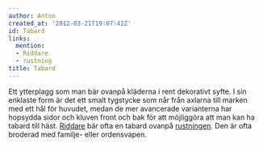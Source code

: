 ```yaml
---
author: Anton
created_at: '2012-03-21T19:07:42Z'
id: Tabard
links:
  mention:
  - Riddare
  - rustning
title: Tabard
---
```


Ett ytterplagg som man bär ovanpå kläderna i rent dekorativt syfte. I sin enklaste form är det ett
smalt tygstycke som når från axlarna till marken med ett hål för huvudet, medan de mer avancerade
varianterna har hopsydda sidor och kluven front och bak för att möjliggöra att man kan ha tabard
till häst. [Riddare] bär ofta en tabard ovanpå [rustningen]. Den är ofta broderad med familje- eller
ordensvapen.

  [Riddare]: Riddare
  [rustningen]: rustning
